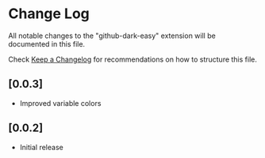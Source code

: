 # Change Log

All notable changes to the "github-dark-easy" extension will be documented in this file.

Check [Keep a Changelog](http://keepachangelog.com/) for recommendations on how to structure this file.

## [0.0.3]

- Improved variable colors

## [0.0.2]

- Initial release

